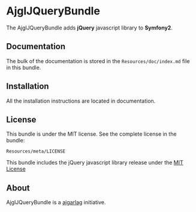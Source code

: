 AjglJQueryBundle
================

The AjglJQueryBundle adds **jQuery** javascript library to **Symfony2**.

Documentation
-------------

The bulk of the documentation is stored in the `Resources/doc/index.md`
file in this bundle.

Installation
------------

All the installation instructions are located in documentation.

License
-------

This bundle is under the MIT license. See the complete license in the bundle:

    Resources/meta/LICENSE

This bundle includes the jQuery javascript library release under the [MIT License](http://jquery.org/license/)

About
-----

AjglJQueryBundle is a [ajgarlag](http://aj.garcialagar.es) initiative.
